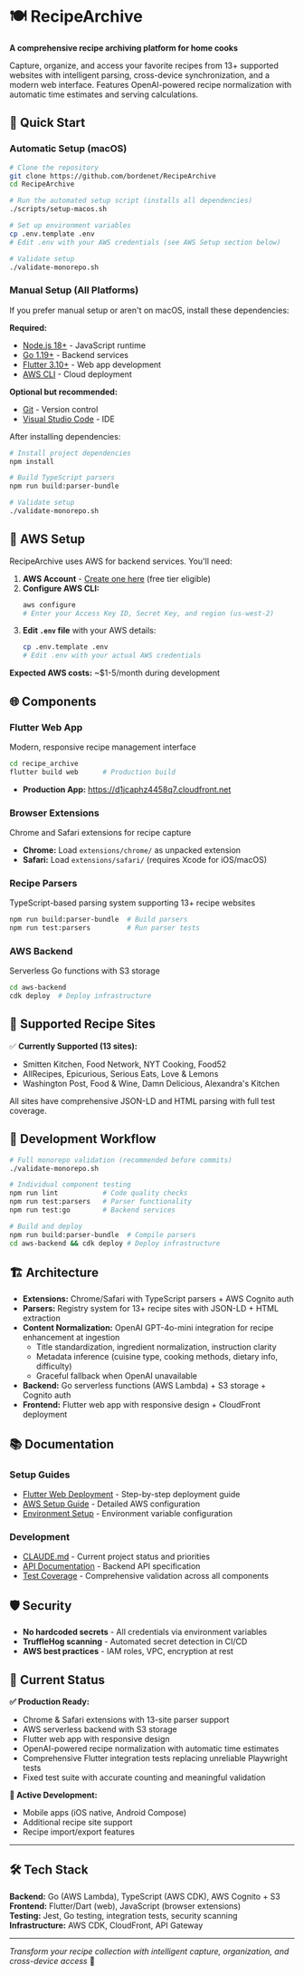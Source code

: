 # 🍽️ RecipeArchive

**A comprehensive recipe archiving platform for home cooks**

Capture, organize, and access your favorite recipes from 13+ supported websites with intelligent parsing, cross-device synchronization, and a modern web interface. Features OpenAI-powered recipe normalization with automatic time estimates and serving calculations.

## 🚀 Quick Start

### Automatic Setup (macOS)

```bash
# Clone the repository
git clone https://github.com/bordenet/RecipeArchive
cd RecipeArchive

# Run the automated setup script (installs all dependencies)
./scripts/setup-macos.sh

# Set up environment variables
cp .env.template .env
# Edit .env with your AWS credentials (see AWS Setup section below)

# Validate setup
./validate-monorepo.sh
```

### Manual Setup (All Platforms)

If you prefer manual setup or aren't on macOS, install these dependencies:

**Required:**
- [Node.js 18+](https://nodejs.org/) - JavaScript runtime
- [Go 1.19+](https://golang.org/) - Backend services
- [Flutter 3.10+](https://flutter.dev/) - Web app development
- [AWS CLI](https://aws.amazon.com/cli/) - Cloud deployment

**Optional but recommended:**
- [Git](https://git-scm.com/) - Version control
- [Visual Studio Code](https://code.visualstudio.com/) - IDE

After installing dependencies:
```bash
# Install project dependencies
npm install

# Build TypeScript parsers
npm run build:parser-bundle

# Validate setup
./validate-monorepo.sh
```

## 🔐 AWS Setup

RecipeArchive uses AWS for backend services. You'll need:

1. **AWS Account** - [Create one here](https://aws.amazon.com/) (free tier eligible)
2. **Configure AWS CLI:**
   ```bash
   aws configure
   # Enter your Access Key ID, Secret Key, and region (us-west-2)
   ```
3. **Edit `.env` file** with your AWS details:
   ```bash
   cp .env.template .env
   # Edit .env with your actual AWS credentials
   ```

**Expected AWS costs:** ~$1-5/month during development

## 🌐 Components

### **Flutter Web App**
Modern, responsive recipe management interface
```bash
cd recipe_archive
flutter build web      # Production build
```
- **Production App:** https://d1jcaphz4458q7.cloudfront.net

### **Browser Extensions**
Chrome and Safari extensions for recipe capture
- **Chrome:** Load `extensions/chrome/` as unpacked extension
- **Safari:** Load `extensions/safari/` (requires Xcode for iOS/macOS)

### **Recipe Parsers**
TypeScript-based parsing system supporting 13+ recipe websites
```bash
npm run build:parser-bundle  # Build parsers
npm run test:parsers         # Run parser tests
```

### **AWS Backend**
Serverless Go functions with S3 storage
```bash
cd aws-backend
cdk deploy  # Deploy infrastructure
```

## 🎯 Supported Recipe Sites

✅ **Currently Supported (13 sites):**
- Smitten Kitchen, Food Network, NYT Cooking, Food52
- AllRecipes, Epicurious, Serious Eats, Love & Lemons  
- Washington Post, Food & Wine, Damn Delicious, Alexandra's Kitchen

All sites have comprehensive JSON-LD and HTML parsing with full test coverage.

## 🧪 Development Workflow

```bash
# Full monorepo validation (recommended before commits)
./validate-monorepo.sh

# Individual component testing
npm run lint           # Code quality checks
npm run test:parsers   # Parser functionality
npm run test:go        # Backend services

# Build and deploy
npm run build:parser-bundle  # Compile parsers
cd aws-backend && cdk deploy # Deploy infrastructure
```

## 🏗️ Architecture

- **Extensions:** Chrome/Safari with TypeScript parsers + AWS Cognito auth
- **Parsers:** Registry system for 13+ recipe sites with JSON-LD + HTML extraction
- **Content Normalization:** OpenAI GPT-4o-mini integration for recipe enhancement at ingestion
  - Title standardization, ingredient normalization, instruction clarity
  - Metadata inference (cuisine type, cooking methods, dietary info, difficulty)
  - Graceful fallback when OpenAI unavailable
- **Backend:** Go serverless functions (AWS Lambda) + S3 storage + Cognito auth  
- **Frontend:** Flutter web app with responsive design + CloudFront deployment

## 📚 Documentation

### Setup Guides
- [Flutter Web Deployment](docs/flutter-web-deployment.md) - Step-by-step deployment guide
- [AWS Setup Guide](docs/setup/aws-setup.md) - Detailed AWS configuration
- [Environment Setup](docs/setup/ENVIRONMENT_SETUP.md) - Environment variable configuration

### Development
- [CLAUDE.md](CLAUDE.md) - Current project status and priorities
- [API Documentation](docs/api/openapi.yaml) - Backend API specification
- [Test Coverage](#) - Comprehensive validation across all components

## 🛡️ Security

- **No hardcoded secrets** - All credentials via environment variables
- **TruffleHog scanning** - Automated secret detection in CI/CD
- **AWS best practices** - IAM roles, VPC, encryption at rest

## 🚀 Current Status

**✅ Production Ready:**
- Chrome & Safari extensions with 13-site parser support
- AWS serverless backend with S3 storage  
- Flutter web app with responsive design
- OpenAI-powered recipe normalization with automatic time estimates
- Comprehensive Flutter integration tests replacing unreliable Playwright tests
- Fixed test suite with accurate counting and meaningful validation

**🔧 Active Development:**
- Mobile apps (iOS native, Android Compose)
- Additional recipe site support
- Recipe import/export features

---

## 🛠️ Tech Stack

**Backend:** Go (AWS Lambda), TypeScript (AWS CDK), AWS Cognito + S3  
**Frontend:** Flutter/Dart (web), JavaScript (browser extensions)  
**Testing:** Jest, Go testing, integration tests, security scanning  
**Infrastructure:** AWS CDK, CloudFront, API Gateway  

---

*Transform your recipe collection with intelligent capture, organization, and cross-device access* 🍳